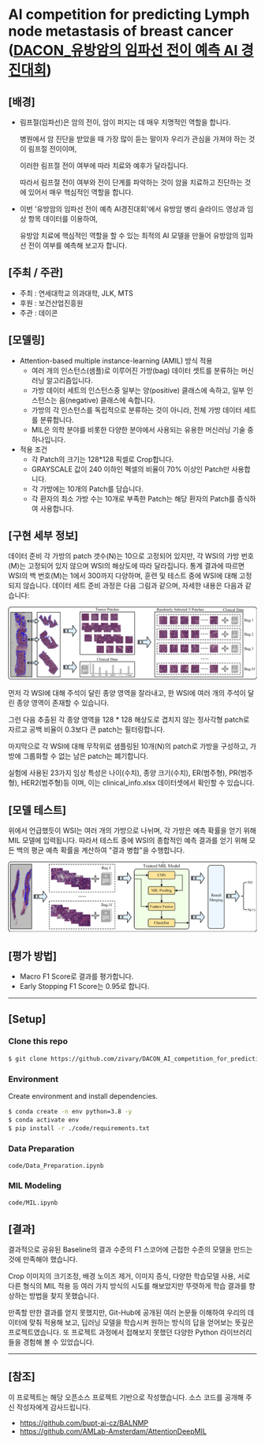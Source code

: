 # AI competition for predicting Lymph node metastasis of breast cancer ([DACON_유방암의 임파선 전이 예측 AI 경진대회](https://dacon.io/competitions/official/236011/overview/description))

## [배경]

- 림프절(임파선)은 암의 전이, 암이 퍼지는 데 매우 치명적인 역할을 합니다.

  병원에서 암 진단을 받았을 때 가장 많이 듣는 말이자 우리가 관심을 가져야 하는 것이 림프절 전이이며, 

  이러한 림프절 전이 여부에 따라 치료와 예후가 달라집니다.

  따라서 림프절 전이 여부와 전이 단계를 파악하는 것이 암을 치료하고 진단하는 것에 있어서 매우 핵심적인 역할을 합니다.

- 이번 '유방암의 임파선 전이 예측 AI경진대회'에서 유방암 병리 슬라이드 영상과 임상 항목 데이터를 이용하여,

  유방암 치료에 핵심적인 역할을 할 수 있는 최적의 AI 모델을 만들어 유방암의 임파선 전이 여부를 예측해 보고자 합니다.

## [주최 / 주관]

- 주최 : 연세대학교 의과대학, JLK, MTS
- 후원 : 보건산업진흥원
- 주관 : 데이콘

## [모델링]

- Attention-based multiple instance-learning (AMIL) 방식 적용
  - 여러 개의 인스턴스(샘플)로 이루어진 가방(bag) 데이터 셋트를 분류하는 머신러닝 알고리즘입니다.
  - 가방 데이터 세트의 인스턴스중 일부는 양(positive) 클래스에 속하고, 일부 인스턴스는 음(negative) 클래스에 속합니다.
  - 가방의 각 인스턴스를 독립적으로 분류하는 것이 아니라, 전체 가방 데이터 세트를 분류합니다.
  - MIL은 의학 분야를 비롯한 다양한 분야에서 사용되는 유용한 머신러닝 기술 중 하나입니다.
- 적용 조건
  - 각 Patch의 크기는 128*128 픽셀로 Crop합니다.
  - GRAYSCALE 값이 240 이하인 펙셀의 비율이 70% 이상인 Patch만 사용합니다.
  - 각 가방에는 10개의 Patch를 담습니다.
  - 각 환자의 최소 가방 수는 10개로 부족한 Patch는 해당 환자의 Patch를 증식하여 사용합니다.

## [구현 세부 정보]
데이터 준비
각 가방의 patch 갯수(N)는 10으로 고정되어 있지만, 각 WSI의 가방 번호(M)는 고정되어 있지 않으며 WSI의 해상도에 따라 달라집니다. 통계 결과에 따르면 WSI의 백 번호(M)는 1에서 300까지 다양하며, 훈련 및 테스트 중에 WSI에 대해 고정되지 않습니다. 데이터 세트 준비 과정은 다음 그림과 같으며, 자세한 내용은 다음과 같습니다:
<div align="center">
    <img src="imgs/a.png" alt="c"/>
</div>

먼저 각 WSI에 대해 주석이 달린 종양 영역을 잘라내고, 한 WSI에 여러 개의 주석이 달린 종양 영역이 존재할 수 있습니다.

그런 다음 추출된 각 종양 영역을 128 * 128 해상도로 겹치지 않는 정사각형 patch로 자르고 공백 비율이 0.3보다 큰 patch는 필터링합니다.

마지막으로 각 WSI에 대해 무작위로 샘플링된 10개(N)의 patch로 가방을 구성하고, 가방에 그룹화할 수 없는 남은 patch는 폐기합니다.

실험에 사용된 23가지 임상 특성은 나이(수치), 종양 크기(수치), ER(범주형), PR(범주형), HER2(범주형)등 이며, 이는 clinical_info.xlsx 데이터셋에서 확인할 수 있습니다.

## [모델 테스트]

위에서 언급했듯이 WSI는 여러 개의 가방으로 나뉘며, 각 가방은 예측 확률을 얻기 위해 MIL 모델에 입력됩니다. 따라서 테스트 중에 WSI의 종합적인 예측 결과를 얻기 위해 모든 백의 평균 예측 확률을 계산하여 "결과 병합"을 수행합니다.
<div align="center">
    <img src="imgs/b.png" alt="c"/>
</div>


## [평가 방법]

- Macro F1 Score로 결과를 평가합니다.
- Early Stopping F1 Score는 0.95로 합니다. 

---

## [Setup]

### Clone this repo

```bash
$ git clone https://github.com/zivary/DACON_AI_competition_for_predicting_Lymph_node_metastasis_of_breast_cancer.git
```

### Environment

Create environment and install dependencies.

```bash
$ conda create -n env python=3.8 -y
$ conda activate env
$ pip install -r ./code/requirements.txt
```

### Data Preparation

```text
code/Data_Preparation.ipynb
```

### MIL Modeling

```text
code/MIL.ipynb
```

## [결과]

결과적으로 공유된 Baseline의 결과 수준의 F1 스코어에 근접한 수준의 모델을 만드는 것에 만족해야 했습니다.

Crop 이미지의 크기조정, 배경 노이즈 제거, 이미지 증식,  다양한 학습모델 사용, 서로 다른 형식의 MIL 적용 등 여러 가지 방식의 시도를 해보았지만 뚜렷하게 학습 결과를 향상하는 방법을 찾지 못했습니다.

만족할 만한 결과를 얻지 못했지만, Git-Hub에 공개된 여러 논문들 이해하여 우리의 데이터에 맞춰 적용해 보고, 딥러닝 모델을 학습시켜 원하는 방식의 답을 얻어보는 뜻깊은 프로젝트였습니다. 또 프로젝트 과정에서 접해보지 못했던 다양한 Python 라이브러리들을 경험해 볼 수 있었습니다. 

---

## [참조]
이 프로젝트는 해당 오픈소스 프로젝트 기반으로 작성했습니다. 소스 코드를 공개해 주신 작성자에게 감사드립니다.
- https://github.com/bupt-ai-cz/BALNMP
- https://github.com/AMLab-Amsterdam/AttentionDeepMIL
